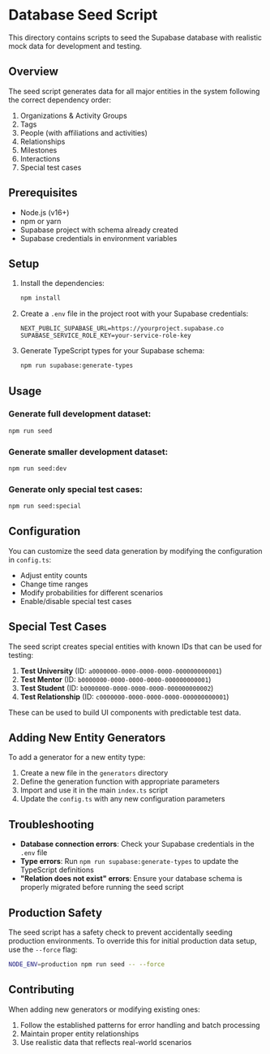 # Database Seed Script

This directory contains scripts to seed the Supabase database with realistic mock data for development and testing.

## Overview

The seed script generates data for all major entities in the system following the correct dependency order:

1. Organizations & Activity Groups
2. Tags
3. People (with affiliations and activities)
4. Relationships
5. Milestones
6. Interactions
7. Special test cases

## Prerequisites

- Node.js (v16+)
- npm or yarn
- Supabase project with schema already created
- Supabase credentials in environment variables

## Setup

1. Install the dependencies:
   ```bash
   npm install
   ```

2. Create a `.env` file in the project root with your Supabase credentials:
   ```
   NEXT_PUBLIC_SUPABASE_URL=https://yourproject.supabase.co
   SUPABASE_SERVICE_ROLE_KEY=your-service-role-key
   ```

3. Generate TypeScript types for your Supabase schema:
   ```bash
   npm run supabase:generate-types
   ```

## Usage

### Generate full development dataset:

```bash
npm run seed
```

### Generate smaller development dataset:

```bash
npm run seed:dev
```

### Generate only special test cases:

```bash
npm run seed:special
```

## Configuration

You can customize the seed data generation by modifying the configuration in `config.ts`:

- Adjust entity counts
- Change time ranges
- Modify probabilities for different scenarios
- Enable/disable special test cases

## Special Test Cases

The seed script creates special entities with known IDs that can be used for testing:

1. **Test University** (ID: `a0000000-0000-0000-0000-000000000001`)
2. **Test Mentor** (ID: `b0000000-0000-0000-0000-000000000001`) 
3. **Test Student** (ID: `b0000000-0000-0000-0000-000000000002`)
4. **Test Relationship** (ID: `c0000000-0000-0000-0000-000000000001`)

These can be used to build UI components with predictable test data.

## Adding New Entity Generators

To add a generator for a new entity type:

1. Create a new file in the `generators` directory
2. Define the generation function with appropriate parameters 
3. Import and use it in the main `index.ts` script
4. Update the `config.ts` with any new configuration parameters

## Troubleshooting

- **Database connection errors**: Check your Supabase credentials in the `.env` file
- **Type errors**: Run `npm run supabase:generate-types` to update the TypeScript definitions
- **"Relation does not exist" errors**: Ensure your database schema is properly migrated before running the seed script

## Production Safety

The seed script has a safety check to prevent accidentally seeding production environments. To override this for initial production data setup, use the `--force` flag:

```bash
NODE_ENV=production npm run seed -- --force
```

## Contributing

When adding new generators or modifying existing ones:

1. Follow the established patterns for error handling and batch processing
2. Maintain proper entity relationships
3. Use realistic data that reflects real-world scenarios 